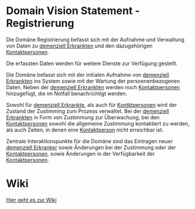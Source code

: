 # Domain Vision Statement - Registrierung

Die Domäne Registrierung befasst sich mit der Aufnahme und Verwaltung von Daten zu [demenziell Erkrankten](https://fae.archi-lab.io/glossary/2019/11/15/Glossary-dementiell-Erkrankter.html) und den dazugehörigen [Kontaktpersonen](https://fae.archi-lab.io/glossary/2019/11/06/Glossary-Kontaktperson.html).

Die erfassten Daten werden für weitere Dienste zur Verfügung gestellt.

Die Domäne befasst sich mit der initialen Aufnahme von [demenziell Erkrankten](https://fae.archi-lab.io/glossary/2019/11/15/Glossary-dementiell-Erkrankter.html) ins System sowie mit der Wartung der persoenenbezogenen Daten. Neben der [demenziell Erkrankten](https://fae.archi-lab.io/glossary/2019/11/15/Glossary-dementiell-Erkrankter.html) werden noch [Kontaktpersonen](https://fae.archi-lab.io/glossary/2019/11/06/Glossary-Kontaktperson.html) hinzugefügt, die im Notfall benachrichtigt werden.

Sowohl für [demenziell Erkrankte](https://fae.archi-lab.io/glossary/2019/11/15/Glossary-dementiell-Erkrankter.html), als auch für [Kontktpersonen](https://fae.archi-lab.io/glossary/2019/11/06/Glossary-Kontaktperson.html) wird der Zustand der Zustimming zum Prozess verwaltet. Bei der [demenziell Erkrankten](https://fae.archi-lab.io/glossary/2019/11/15/Glossary-dementiell-Erkrankter.html) in Form von Zustimmung zur Überwachung, bei den [Kontaktpersonen](https://fae.archi-lab.io/glossary/2019/11/06/Glossary-Kontaktperson.html) sowohl die allgemeine Zustimmung kontaktiert zu werden, als auch Zeiten, in denen eine [Kontaktperson](https://fae.archi-lab.io/glossary/2019/11/06/Glossary-Kontaktperson.html) nicht erreichbar ist.

Zentrale Interaktionspunkte für die Domäne sind das Eintragen neuer [demenziell Erkranker](https://fae.archi-lab.io/glossary/2019/11/15/Glossary-dementiell-Erkrankter.html) sowie Änderungen bei der Zustimmung oder der [Kontaktpersonen](https://fae.archi-lab.io/glossary/2019/11/06/Glossary-Kontaktperson.html), sowie Änderungen in der Verfügbarkeit der [Kontaktpersonen](https://fae.archi-lab.io/glossary/2019/11/06/Glossary-Kontaktperson.html).  


# Wiki
[Hier geht es zur Wiki](https://github.com/Archi-Lab-FAE/fae-team-1-documentation/wiki)
